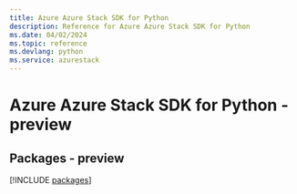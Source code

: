 ```yaml
---
title: Azure Azure Stack SDK for Python
description: Reference for Azure Azure Stack SDK for Python
ms.date: 04/02/2024
ms.topic: reference
ms.devlang: python
ms.service: azurestack
---
```

# Azure Azure Stack SDK for Python - preview
## Packages - preview
[!INCLUDE [packages](azure-stack-index.md)]